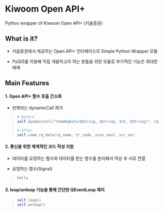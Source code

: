 # Kiwoom Open API+
Python wrapper of Kiwoom Open API+ (키움증권)

## What is it?

- 키움증권에서 제공하는 Open API+ 인터페이스의 Simple Python Wrapper 모듈

- PyQt5를 이용해 직접 개발하고자 하는 분들을 위한 모듈로 부가적인 기능은 최대한 배제


## Main Features

#### 1. Open API+ 함수 호출 간소화

- 반복되는 dynamicCall 제거

> ```python
> # Before
> self.dynamicCall("CommRqData(QString, QString, Int, QString)", rq_name, tr_code, prev_next, scr_no)
> 
> # After
> self.comm_rq_data(rq_name, tr_code, prev_next, scr_no)
> ```

#### 2. 통신을 위한 체계적인 코드 작성 지원

- 데이터를 요청하는 함수와 데이터를 받는 함수를 분리해서 작성 후 서로 연결

- 요청하는 함수(Signal) 

> ```python
> hello
> ```

#### 3. loop/unloop 기능을 통해 간단한 QEventLoop 제어

> ```python
> self.loop()
> self.unloop()
> ```

